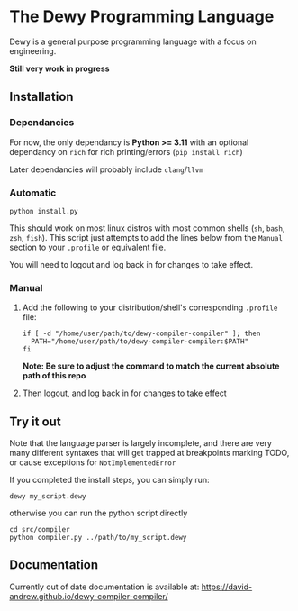 # The Dewy Programming Language
Dewy is a general purpose programming language with a focus on engineering.

**Still very work in progress**

## Installation

### Dependancies
For now, the only dependancy is **Python >= 3.11** with an optional dependancy on `rich` for rich printing/errors (`pip install rich`)

Later dependancies will probably include `clang`/`llvm`

### Automatic

```
python install.py
```

This should work on most linux distros with most common shells (`sh`, `bash`, `zsh`, `fish`). This script just attempts to add the lines below from the `Manual` section to your `.profile` or equivalent file.

You will need to logout and log back in for changes to take effect.

### Manual
1. Add the following to your distribution/shell's corresponding `.profile` file: 

    ```
    if [ -d "/home/user/path/to/dewy-compiler-compiler" ]; then
      PATH="/home/user/path/to/dewy-compiler-compiler:$PATH"
    fi
    ```

    **Note: Be sure to adjust the command to match the current absolute path of this repo**

1. Then logout, and log back in for changes to take effect


## Try it out
Note that the language parser is largely incomplete, and there are very many different syntaxes that will get trapped at breakpoints marking TODO, or cause exceptions for `NotImplementedError`

If you completed the install steps, you can simply run:
```
dewy my_script.dewy
```

otherwise you can run the python script directly
```
cd src/compiler
python compiler.py ../path/to/my_script.dewy
```

## Documentation
Currently out of date documentation is available at: https://david-andrew.github.io/dewy-compiler-compiler/